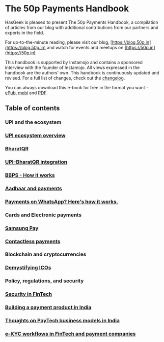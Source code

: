 # **The 50p Payments Handbook**

HasGeek is pleased to present The 50p Payments Handbook, a compilation of articles from our blog with additional contributions from our partners and experts in the field.

For up-to-the-minute reading, please visit our blog, [https://blog.50p.in](https://blog.50p.in) and watch for events and meetups on [https://50p.in](https://50p.in)

This handbook is supported by Instamojo and contains a sponsored interview with the founder of Instamojo. All views expressed in the handbook are the authors’ own. This handbook is continuously updated and revised. For a full list of changes, check out the [changelog](/changelog.md).

You can always download this e-book for free in the format you want - [ePub](https://www.gitbook.com/download/epub/book/hasgeek/50p-handbook), [mobi](https://www.gitbook.com/download/mobi/book/hasgeek/50p-handbook) and [PDF](https://www.gitbook.com/download/pdf/book/hasgeek/50p-handbook).

## Table of contents

### UPI and the ecosystem

### [UPI ecosystem overview](/upi-ecosystem-overview.md)

### [BharatQR](#bharatqr)

### [UPI–BharatQR integration](/upi-bharat-qr-integration.md)

### [BBPS - How it works](/bbps-how-it-works.md)

### [Aadhaar and payments](/aadhaar-and-payments.md)

### [Payments on WhatsApp? Here's how it works.](/payments-on-whatsapp-heres-how-it-works.md)

### Cards and Electronic payments

### [Samsung Pay](/samsung-pay.md)

### [Contactless payments](/contactless-payments.md)

### Blockchain and cryptocurrencies

### [Demystifying ICOs](/demystifying-icos.md)

### Policy, regulations, and security

### [Security in FinTech](/security-in-fintech.md)

### [Building a payment product in India](/building-a-payment-product-in-india.md)

### [Thoughts on PayTech business models in India](#thoughts-on-paytech-business-models-in-india)

### [e-KYC workflows in FinTech and payment companies](#e-kyc-workflows-in-fintech-and-payment-companies)



